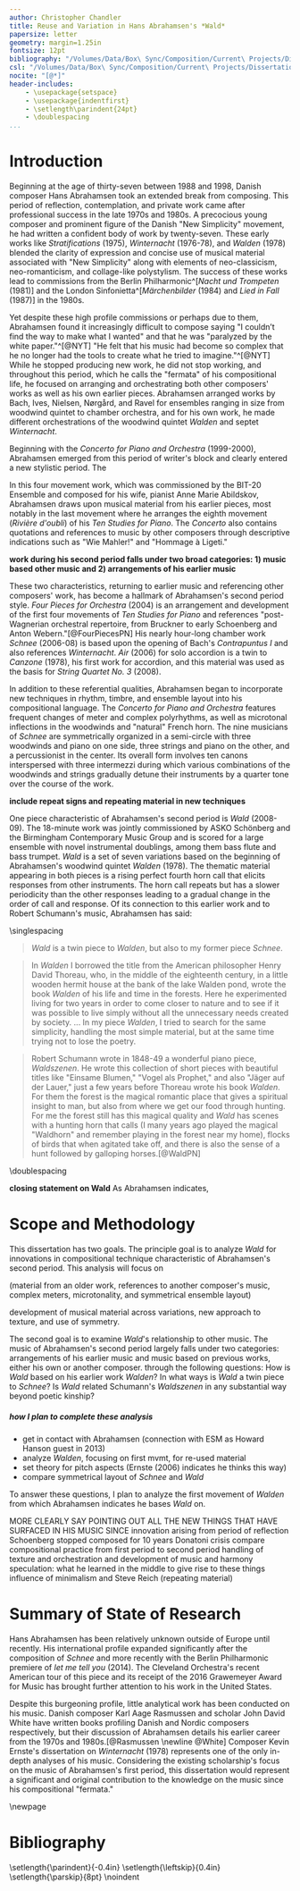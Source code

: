 ```yaml
---
author: Christopher Chandler
title: Reuse and Variation in Hans Abrahamsen's *Wald*
papersize: letter
geometry: margin=1.25in
fontsize: 12pt
bibliography: "/Volumes/Data/Box\ Sync/Composition/Current\ Projects/Dissertation\ Paper/Citations/abrahamsen.bib"
csl: "/Volumes/Data/Box\ Sync/Composition/Current\ Projects/Dissertation\ Paper/Citations/chicago-note-bibliography.csl"
nocite: "[@*]"
header-includes:
    - \usepackage{setspace}
    - \usepackage{indentfirst}
    - \setlength\parindent{24pt}
    - \doublespacing
...
```


# Introduction
Beginning at the age of thirty-seven between 1988 and 1998, Danish composer Hans Abrahamsen took an extended break from composing. This period of reflection, contemplation, and private work came after professional success in the late 1970s and 1980s. A precocious young composer and prominent figure of the Danish "New Simplicity" movement, he had written a confident body of work by twenty-seven. These early works like *Stratifications* (1975), *Winternacht* (1976-78), and *Walden* (1978) blended the clarity of expression and concise use of musical material associated with "New Simplicity" along with elements of neo-classicism, neo-romanticism, and collage-like polystylism. The success of these works lead to commissions from the Berlin Philharmonic^[*Nacht und Trompeten* (1981)] and the London Sinfonietta^[*Märchenbilder* (1984) and *Lied in Fall* (1987)] in the 1980s.

Yet despite these high profile commissions or perhaps due to them, Abrahamsen found it increasingly difficult to compose saying "I couldn’t find the way to make what I wanted" and that he was "paralyzed by the white paper."^[@NYT] "He felt that his music had become so complex that he no longer had the tools to create what he tried to imagine."^[@NYT] While he stopped producing new work, he did not stop working, and throughout this period, which he calls the "fermata" of his compositional life, he focused on arranging and orchestrating both other composers' works as well as his own earlier pieces. Abrahamsen arranged works by Bach, Ives, Nielsen, Nørgård, and Ravel for ensembles ranging in size from woodwind quintet to chamber orchestra, and for his own work, he made different orchestrations of the woodwind quintet *Walden* and septet *Winternacht*.

Beginning with the *Concerto for Piano and Orchestra* (1999-2000), Abrahamsen emerged from this period of writer's block and clearly entered a new stylistic period. The

In this four movement work, which was commissioned by the BIT-20 Ensemble and composed for his wife, pianist Anne Marie Abildskov, Abrahamsen draws upon musical material from his earlier pieces, most notably in the last movement where he arranges the eighth movement (*Rivière d'oubli*) of his *Ten Studies for Piano*. The *Concerto* also contains quotations and references to music by other composers through descriptive indications such as "Wie Mahler!" and "Hommage à Ligeti."

**work during his second period falls under two broad categories: 1) music based other music and 2) arrangements of his earlier music**

These two characteristics, returning to earlier music and referencing other composers' work, has become a hallmark of Abrahamsen's second period style. *Four Pieces for Orchestra* (2004) is an arrangement and development of the first four movements of *Ten Studies for Piano* and references "post-Wagnerian orchestral repertoire, from Bruckner to early Schoenberg and Anton Webern."[@FourPiecesPN] His nearly hour-long chamber work *Schnee* (2006-08) is based upon the opening of Bach's *Contrapuntus I* and also references *Winternacht*. *Air* (2006) for solo accordion is a twin to *Canzone* (1978), his first work for accordion, and this material was used as the basis for *String Quartet No. 3* (2008).
<!-- His *Ten Sinfonias* (2010) for orchestra is an arrangement and development of his earlier *Ten Preludes* (1973) for string quartet. -->

In addition to these referential qualities, Abrahamsen began to incorporate new techniques in rhythm, timbre, and ensemble layout into his compositional language. The *Concerto for Piano and Orchestra* features frequent changes of meter and complex polyrhythms, as well as microtonal inflections in the woodwinds and "natural" French horn. The nine musicians of *Schnee* are symmetrically organized in a semi-circle with three woodwinds and piano on one side, three strings and piano on the other, and a percussionist in the center. Its overall form involves ten canons interspersed with three intermezzi during which various combinations of the woodwinds and strings gradually detune their instruments by a quarter tone over the course of the work.

**include repeat signs and repeating material in new techniques**

One piece characteristic of Abrahamsen's second period is *Wald* (2008-09). The 18-minute work was jointly commissioned by ASKO Schönberg and the Birmingham Contemporary Music Group and is scored for a large ensemble with novel instrumental doublings, among them bass flute and bass trumpet. *Wald* is a set of seven variations based on the beginning of Abrahamsen's woodwind quintet *Walden* (1978). The thematic material appearing in both pieces is a rising perfect fourth horn call that elicits responses from other instruments. The horn call repeats but has a slower periodicity than the other responses leading to a gradual change in the order of call and response. Of its connection to this earlier work and to Robert Schumann's music, Abrahamsen has said:

\singlespacing

> *Wald* is a twin piece to *Walden*, but also to my former piece *Schnee*.

> In *Walden* I borrowed the title from the American philosopher Henry David Thoreau, who, in the middle of the eighteenth century, in a little wooden hermit house at the bank of the lake Walden pond, wrote the book *Walden* of his life and time in the forests. Here he experimented living for two years in order to come closer to nature and to see if it was possible to live simply without all the unnecessary needs created by society. ... In my piece *Walden*, I tried to search for the same simplicity, handling the most simple material, but at the same time trying not to lose the poetry.

> Robert Schumann wrote in 1848-49 a wonderful piano piece, *Waldszenen*. He wrote this collection of short pieces with beautiful titles like "Einsame Blumen," "Vogel als Prophet," and also "Jäger auf der Lauer," just a few years before Thoreau wrote his book *Walden*. For them the forest is the magical romantic place that gives a spiritual insight to man, but also from where we get our food through hunting. For me the forest still has this magical quality and *Wald* has scenes with a hunting horn that calls (I many years ago played the magical "Waldhorn" and remember playing in the forest near my home), flocks of birds that when agitated take off, and there is also the sense of a hunt followed by galloping horses.[@WaldPN]

\doublespacing

**closing statement on Wald**
As Abrahamsen indicates,

# Scope and Methodology
This dissertation has two goals. The principle goal is to analyze *Wald* for innovations in compositional technique characteristic of Abrahamsen's second period. This analysis will focus on

(material from an older work, references to another composer's music, complex meters, microtonality, and symmetrical ensemble layout)

development of musical material across variations, new approach to texture, and use of symmetry.

The second goal is to examine *Wald*'s relationship to other music. The music of Abrahamsen's second period largely falls under two categories: arrangements of his earlier music and music based on previous works, either his own or another composer.  through the following questions: How is *Wald* based on his earlier work *Walden*? In what ways is *Wald* a twin piece to *Schnee*? Is *Wald* related Schumann's *Waldszenen* in any substantial way beyond poetic kinship?

##### how I plan to complete these analysis
* get in contact with Abrahamsen (connection with ESM as Howard Hanson guest in 2013)
* analyze *Walden*, focusing on first mvmt, for re-used material
* set theory for pitch aspects (Ernste (2006) indicates he thinks this way)
* compare symmetrical layout of *Schnee* and *Wald*

To answer these questions, I plan to analyze the first movement of *Walden* from which Abrahamsen indicates he bases *Wald* on.


MORE CLEARLY SAY POINTING OUT ALL THE NEW THINGS THAT HAVE SURFACED IN HIS MUSIC SINCE
innovation arising from period of reflection
Schoenberg stopped composed for 10 years
Donatoni crisis
compare compositional practice from first period to second period
handling of texture and orchestration and development of music and harmony
speculation: what he learned in the middle to give rise to these things
influence of minimalism and Steve Reich (repeating material)

# Summary of State of Research
Hans Abrahamsen has been relatively unknown outside of Europe until recently. His international profile expanded significantly after the composition of *Schnee* and more recently with the Berlin Philharmonic premiere of *let me tell you* (2014). The Cleveland Orchestra's recent American tour of this piece and its receipt of the 2016 Grawemeyer Award for Music has brought further attention to his work in the United States.

Despite this burgeoning profile, little analytical work has been conducted on his music. Danish composer Karl Aage Rasmussen and scholar John David White have written books profiling Danish and Nordic composers respectively, but their discussion of Abrahamsen details his earlier career from the 1970s and 1980s.[@Rasmussen \newline @White] Composer Kevin Ernste's dissertation on *Winternacht* (1978) represents one of the only in-depth analyses of his music. Considering the existing scholarship's focus on the music of Abrahamsen's first period, this dissertation would represent a significant and original contribution to the knowledge on the music since his compositional "fermata."

\newpage
# Bibliography
\setlength{\parindent}{-0.4in}
\setlength{\leftskip}{0.4in}
\setlength{\parskip}{8pt}
\noindent


<!-- ^[*Wald* (2008-09)]  --> <!-- regular citation -->
<!-- [@Abrahamsen, p. 21] --> <!-- citation from bib file -->


<!-- UNUSED SNIPPETS -->

<!-- On Walden -->
<!-- *Walden* is a four-movement work for wind quintet composed in 1978 and commissioned by the Funen Wind Quintet. The title of the work comes from Henry David Thoreau's novel of the same name that documented the American philosopher's "attempt to strip away all the artificial needs imposed by society and rediscover man’s lost unity with nature."[@WaldenPN] Abrahamsen's piece reflects on this experiment and indicates in his program note:

\singlespacing

> Walden was written in a style of re-cycling and "new simplicity." A lot of superfluous material has been peeled away in order to give space to different qualities such as identity and clarity. Various layers are encountered in the quintet such as the organic (growth, flowering, decay), concretism (mechanical patterns) and finally the descriptive (distant horn calls and other ghost-like music of the past enter our consciousness like a dream).[@WaldenPN]

\doublespacing -->

 <!-- This analysis will address each variation and identify pitch and rhythmic structures, the use of the ensemble's symmetrical layout, and how Abrahamsen develops and varies the musical material across the work.  -->


<!-- # Appendix
Figure 1. *Wald* Instrumentation.

![Wald Instrumentation](../figures/wald-instrumentation.png) -->
